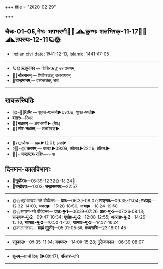 +++
title = "2020-02-29"

+++
## चैत्रः-01-05,मेषः-अपभरणी🌛🌌◢◣कुम्भः-शतभिषक्-11-17🌌🌞◢◣तपस्यः-12-11🪐🌞
- Indian civil date: 1941-12-10, Islamic: 1441-07-05
___________________
- 🪐🌞**ऋतुमानम्** — शिशिरऋतुः उत्तरायणम्
- 🌌🌞**सौरमानम्** — शिशिरऋतुः उत्तरायणम्
- 🌛**चान्द्रमानम्** — वसन्तऋतुः चैत्रः
___________________


## खचक्रस्थितिः
- |🌞-🌛|**तिथिः** — शुक्ल-पञ्चमी►09:09; शुक्ल-षष्ठी►  
- **वासरः**—स्थिरः  
- 🌌🌛**नक्षत्रम्** — अपभरणी► (मेषः)  
- 🌌🌞**सौर-नक्षत्रम्** — शतभिषक्►  
___________________
- 🌛+🌞**योगः** — ब्रह्म►12:01; इन्द्रः►  
- २|🌛-🌞|**करणम्** — बालवः►09:09; कौलवः►22:16; तैतिलः►  
- 🌌🌛- **चन्द्राष्टम-राशिः**—कन्या  


## दिनमान-कालविभागाः
- 🌅**सूर्योदयः**—06:39-12:32🌞️-18:24🌇  
- 🌛**चन्द्रोदयः**—10:03; **चन्द्रास्तमयः**—22:57  
___________________
- 🌞⚝भट्टभास्कर-मते वीर्यवन्तः— **प्रातः**—06:39-08:07; **साङ्गवः**—09:35-11:04; **मध्याह्नः**—12:32-14:00; **अपराह्णः**—15:28-16:56; **सायाह्नः**—18:24-19:56  
- 🌞⚝सायण-मते वीर्यवन्तः— **प्रातः-मु॰1**—06:39-07:26; **प्रातः-मु॰2**—07:26-08:13; **साङ्गवः-मु॰2**—09:47-10:34; **पूर्वाह्णः-मु॰2**—12:08-12:55; **अपराह्णः-मु॰2**—14:29-15:16; **सायाह्णः-मु॰2**—16:50-17:37; **सायाह्णः-मु॰3**—17:37-18:24  
- 🌞कालान्तरम्— **ब्राह्मं मुहूर्तम्**—05:01-05:50; **मध्यरात्रिः**—23:18-01:45  
___________________
- **राहुकालः**—09:35-11:04; **यमघण्टः**—14:00-15:28; **गुलिककालः**—06:39-08:07  
___________________
- **शूलम्**—प्राची दिक् (►09:47); **परिहारः**–दधि  
___________________